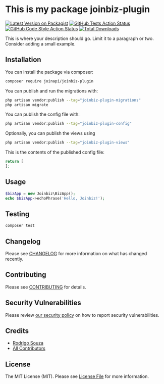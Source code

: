 # This is my package joinbiz-plugin

[![Latest Version on Packagist](https://img.shields.io/packagist/v/joinapi/joinbiz-plugin.svg?style=flat-square)](https://packagist.org/packages/joinapi/joinbiz-plugin)
[![GitHub Tests Action Status](https://img.shields.io/github/actions/workflow/status/joinapi/joinbiz-plugin/run-tests.yml?branch=main&label=tests&style=flat-square)](https://github.com/joinapi/joinbiz-plugin/actions?query=workflow%3Arun-tests+branch%3Amain)
[![GitHub Code Style Action Status](https://img.shields.io/github/actions/workflow/status/joinapi/joinbiz-plugin/fix-php-code-styling.yml?branch=main&label=code%20style&style=flat-square)](https://github.com/joinapi/joinbiz-plugin/actions?query=workflow%3A"Fix+PHP+code+styling"+branch%3Amain)
[![Total Downloads](https://img.shields.io/packagist/dt/joinapi/joinbiz-plugin.svg?style=flat-square)](https://packagist.org/packages/joinapi/joinbiz-plugin)



This is where your description should go. Limit it to a paragraph or two. Consider adding a small example.

## Installation

You can install the package via composer:

```bash
composer require joinapi/joinbiz-plugin
```

You can publish and run the migrations with:

```bash
php artisan vendor:publish --tag="joinbiz-plugin-migrations"
php artisan migrate
```

You can publish the config file with:

```bash
php artisan vendor:publish --tag="joinbiz-plugin-config"
```

Optionally, you can publish the views using

```bash
php artisan vendor:publish --tag="joinbiz-plugin-views"
```

This is the contents of the published config file:

```php
return [
];
```

## Usage

```php
$bizApp = new Joinbiz\BizApp();
echo $bizApp->echoPhrase('Hello, Joinbiz!');
```

## Testing

```bash
composer test
```

## Changelog

Please see [CHANGELOG](CHANGELOG.md) for more information on what has changed recently.

## Contributing

Please see [CONTRIBUTING](.github/CONTRIBUTING.md) for details.

## Security Vulnerabilities

Please review [our security policy](../../security/policy) on how to report security vulnerabilities.

## Credits

- [Rodrigo Souza](https://github.com/joinapi)
- [All Contributors](../../contributors)

## License

The MIT License (MIT). Please see [License File](LICENSE.md) for more information.
